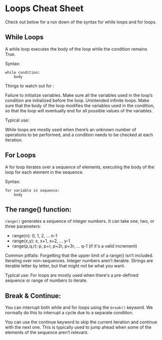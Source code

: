 
<h1>Loops Cheat Sheet</h1>

Check out below for a run down of the syntax for while loops and for loops.

<h2>While Loops</h2>

A while loop executes the body of the loop while the condition remains True.

Syntax:

```
while condition:
    body
```

Things to watch out for :

Failure to initialize variables. Make sure all the variables used in the loop’s condition  are initialized before the loop.
Unintended infinite loops. Make sure that the body of the loop modifies the variables used in the condition, so that the loop will eventually end for all possible values of the variables.

Typical use:

While loops are mostly used when there’s an unknown number of operations to be performed, and a condition needs to be checked at each iteration.

<h2>For Loops</h2>
A for loop iterates over a sequence of elements, executing the body of the loop for each element in the sequence.

Syntax:
```
for variable in sequence:
    body
```

<h2>The range() function:</h2>

`range()` generates a sequence of integer numbers. It can take one, two, or three parameters:
* range(n): 0, 1, 2, ... n-1
* range(x,y): x, x+1, x+2, ... y-1
* range(p,q,r): p, p+r, p+2r, p+3r, ... q-1 (if it's a valid increment)

Common pitfalls:
Forgetting that the upper limit of a range() isn’t included.
Iterating over non-sequences. Integer numbers aren’t iterable. Strings are iterable letter by letter, but that might not be what you want.

Typical use:
For loops are mostly used when there's a pre-defined sequence or range of numbers to iterate.

<h2>Break & Continue:</h2>

You can interrupt both while and for loops using the `break()` keyword. We normally do this to interrupt a cycle due to a separate condition.

You can use the continue keyword to skip the current iteration and continue with the next one. This is typically used to jump ahead when some of the elements of the sequence aren’t relevant.
